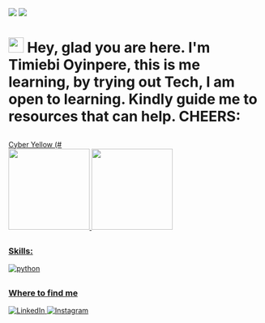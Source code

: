 <p align="center">
  
  ![](https://cdn.rawgit.com/sindresorhus/awesome/d7305f38d29fed78fa85652e3a63e154dd8e8829/media/badge.svg)
  ![](https://komarev.com/ghpvc/?username=TiO-DevOps&color=dc143c)
 </p>
 
<p align="center">
  <h1><img src="https://emojis.slackmojis.com/emojis/images/1531849430/4246/blob-sunglasses.gif?1531849430" width="30"/> 
    Hey, glad you are here. I'm Timiebi Oyinpere, this is me learning, by trying out Tech, I am open to learning. 
    Kindly guide me to resources that can help. CHEERS:</h1>
</p>

##
<div align="center">
  <a href="https://github.com/TiO-DevOps">
</div>
 Cyber Yellow (#
 <div>
  <img height="160em" 
       src="https://github-readme-stats.vercel.app/api?username=TiO-DevOps&show_icons=true&theme=react&include_all_commits=true&count_private=true" />
  <img height="160em" 
       src="https://github-readme-stats.vercel.app/api/top-langs/?username=TiO-DevOps&layout=compact&theme=react" /> 
</div>

##
 <h3>Skills:</h3>
 <div style="display: inline_block">
<img align="center" alt="python" src="https://img.shields.io/badge/Python-FFD43B?style=for-the-badge&logo=python&logoColor=blue" />

##
<h3>Where to find me</h3>
<p>
  <a href="https://www.linkedin.com/in/timiebi-oyinpere-25925a8b" target="_blank"><img alt="LinkedIn" src="https://img.shields.io/badge/linkedin-%230077B5.svg?&style=for-the-badge&logo=linkedin&logoColor=white" />
  <a href="https://www.instagram.com/TiO_Socials" target="_blank"><img alt="Instagram" src="https://img.shields.io/badge/instagram-%23dc2743.svg?&style=for-the-badge&logo=instagram&logoColor=white" />
</p>

<!---
TiO-DevOps/TiO-DevOps is a ✨ special ✨ repository because its `README.md` (this file) appears on your GitHub profile.
You can click the Preview link to take a look at your changes.
---
=======
